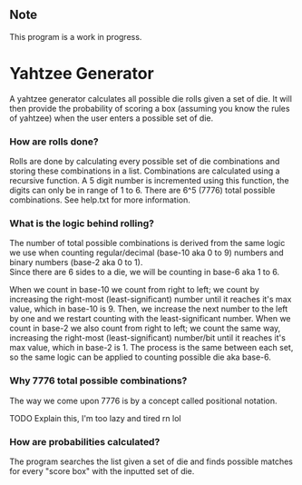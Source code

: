 ## Note
This program is a work in progress.

# Yahtzee Generator
A yahtzee generator calculates all possible die rolls given a set of die.
It will then provide the probability of scoring a box (assuming you know the rules of yahtzee) when the user enters a possible set of die.

### How are rolls done?
Rolls are done by calculating every possible set of die combinations and storing these combinations in a list.
Combinations are calculated using a recursive function.  A 5 digit number is incremented using this function, the digits can only be in range of 1 to 6.
There are 6^5 (7776) total possible combinations.  See help.txt for more information.  

### What is the logic behind rolling?
The number of total possible combinations is derived from the same logic we use when counting regular/decimal (base-10 aka 0 to 9) numbers and binary numbers (base-2 aka 0 to 1).  
Since there are 6 sides to a die, we will be counting in base-6 aka 1 to 6.  

When we count in base-10 we count from right to left; we count by increasing the right-most (least-significant) number until it reaches it's max value, which in base-10 is 9.
Then, we increase the next number to the left by one and we restart counting with the least-significant number.
When we count in base-2 we also count from right to left; we count the same way, increasing the right-most (least-significant) number/bit until it reaches it's max value, which in base-2 is 1.
The process is the same between each set, so the same logic can be applied to counting possible die aka base-6.

### Why 7776 total possible combinations?
The way we come upon 7776 is by a concept called positional notation.

TODO Explain this, I'm too lazy and tired rn lol

### How are probabilities calculated?
The program searches the list given a set of die and finds possible matches for every "score box" with the inputted set of die.
